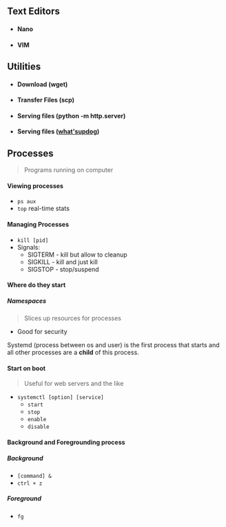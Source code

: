 ## Text Editors
- #### Nano
- #### VIM

## Utilities
- #### Download (wget)
- #### Transfer Files (scp)
- #### Serving files (python -m http.server)
- #### Serving files ([what'supdog](https://github.com/sc0tfree/updog))

## Processes
>Programs running on computer

#### Viewing processes
- `ps aux`
- `top` real-time stats
#### Managing Processes
- `kill [pid]`
- Signals:
	- SIGTERM - kill but allow to cleanup
	- SIGKILL - kill and just kill
	- SIGSTOP - stop/suspend
#### Where do they start
##### Namespaces
>Slices up resources for processes
- Good for security

Systemd (process between os and user) is the first process that starts and all other processes are a **child** of this process.
#### Start on boot
>Useful for web servers and the like
- `systemctl [option] [service]`
	- `start`
	- `stop`
	- `enable`
	- `disable`
#### Background and Foregrounding process
##### Background
- `[command] &`
- `ctrl + z`
##### Foreground
- `fg`